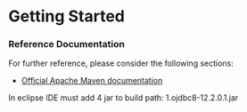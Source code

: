 # Getting Started

### Reference Documentation
For further reference, please consider the following sections:

* [Official Apache Maven documentation](https://maven.apache.org/guides/index.html)

In eclipse IDE must add 4 jar to build path:
1.ojdbc8-12.2.0.1.jar

